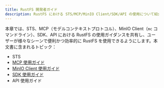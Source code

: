 ```yaml
---
title: RustFS 開発者ガイド
description: RustFS における STS/MCP/MinIO Client/SDK/API の使用について紹介し、開発者がより効率的に RustFS を使用できるよう支援します。
---
```


本章では、STS、MCP（モデルコンテキストプロトコル）、MinIO Client（`mc` コマンドライン）、SDK、API における RustFS の使用ガイダンスを共有し、ユーザーが様々なシーンで便利かつ効率的に RustFS を使用できるようにします。本文書に含まれるトピック：

- STS
- [MCP 使用ガイド](./mcp.md)
- [MinIO Client 使用ガイド](./mc.md)
- [SDK 使用ガイド](./sdk/index.md)
- API 使用ガイド